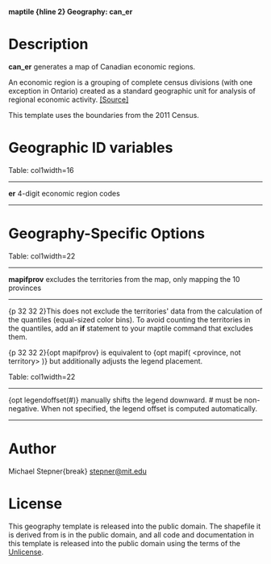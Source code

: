 **maptile {hline 2} Geography: can_er**

# Description

**can_er** generates a map of Canadian economic regions.

An economic region is a grouping of complete census divisions (with one exception in Ontario) created as a standard geographic unit for analysis of regional economic activity. [[Source]](http://www.statcan.gc.ca/pub/92-195-x/2011001/geo/er-re/er-re-eng.htm)

This template uses the boundaries from the 2011 Census.

# Geographic ID variables

Table: col1width=16

----------------   -----------------------------
**er**             4-digit economic region codes
----------------   -----------------------------

# Geography-Specific Options

Table: col1width=22

---------------------   -----------------------------
**mapifprov**           excludes the territories from the map, only mapping the 10 provinces
---------------------   -----------------------------

{p 32 32 2}This does not exclude the territories' data from the calculation of the quantiles (equal-sized color bins). To avoid counting the territories in the quantiles, add an **if** statement to your maptile command that excludes them.

{p 32 32 2}{opt mapifprov} is equivalent to {opt mapif( \<province, not territory\> )} but additionally adjusts the legend placement.

Table: col1width=22

---------------------   -----------------------------
{opt legendoffset(#)}   manually shifts the legend downward. # must be non-negative. When not specified, the legend offset is computed automatically.
---------------------   -----------------------------

# Author

Michael Stepner{break}
stepner@mit.edu

# License

This geography template is released into the public domain.  The shapefile it is derived from is in the public domain, and all code and documentation in this template is released into the public domain using the terms of the [Unlicense](http://unlicense.org/).